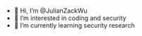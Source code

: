 - 👋 Hi, I’m @JulianZackWu
- 👀 I’m interested in coding and security
- 🌱 I’m currently learning security research

<!---
JulianZackWu/JulianZackWu is a ✨ special ✨ repository because its `README.md` (this file) appears on your GitHub profile.
You can click the Preview link to take a look at your changes.
--->
